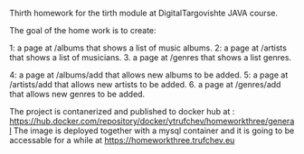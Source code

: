 Thirth homework for the tirth module at DigitalTargovishte JAVA course.

The goal of the home work is to create:

1: a page at /albums that shows a list of music albums. 
2: a page at /artists that shows a list of musicians.
3. a page at /genres that shows a list genres.

4: a page at /albums/add that allows new albums to be added.
5: a page at /artists/add that allows new artists to be added.
6. a page at /genres/add that allows new genres to be added.

The project is contanerized and published to docker hub at : https://hub.docker.com/repository/docker/ytrufchev/homeworkthree/general
The image is deployed together with a mysql container and it is going to be accessable for a while at https://homeworkthree.trufchev.eu
